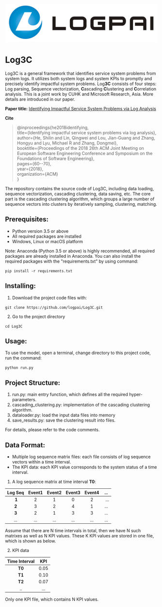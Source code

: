 <p align="center"> <a href="https://github.com/logpai"> <img src="https://github.com/logpai/logpai.github.io/blob/master/img/logpai_logo.jpg" width="500" height="125"/> </a>
</p>

# Log3C


Log3C is a general framework that identifies service system problems from system logs. It utilizes both system logs and system KPIs to promptly and precisely identify impactful system problems. Log**3C** consists of four steps: Log parsing, Sequence vectorization, **C**ascading **C**lustering and **C**orrelation analysis. This is a joint work by CUHK and Microsoft Research, Asia. More details are introduced in our paper. 


**Paper title:** [Identifying Impactful Service System Problems via Log Analysis](http://delivery.acm.org/10.1145/3240000/3236083/fse18main-id90-p.pdf) 

**Cite**
> @inproceedings{he2018identifying, <br />
  title={Identifying impactful service system problems via log analysis}, <br />
  author={He, Shilin and Lin, Qingwei and Lou, Jian-Guang and Zhang, Hongyu and Lyu, Michael R and Zhang, Dongmei}, <br />
  booktitle={Proceedings of the 2018 26th ACM Joint Meeting on European Software Engineering Conference and Symposium on the Foundations of Software Engineering}, <br />
  pages={60--70}, <br />
  year={2018}, <br />
  organization={ACM}<br />
}<br />

The repository contains the source code of Log3C, including data loading, sequence vectorization, cascading clustering, data saving, etc. The core part is the cascading clustering algorithm, which groups a large number of sequence vectors into clusters by iteratively sampling, clustering, matching. 


## Prerequisites:
* Python version 3.5 or above
* All required packages are installed
* Windows, Linux or macOS platform

Note: Anaconda (Python 3.5 or above) is highly recommended, all required packages are already installed in Anaconda. You can also install the required packages with the "requirements.txt" by using command:

`pip install -r requirements.txt`

## Installing:
1. Download the project code files with:

`git clone https://github.com/logpai/Log3C.git`

2. Go to the project directory

`cd Log3C`

## Usage:

To use the model, open a terminal, change directory to this project code, run the command: 

`python run.py`


## Project Structure:
1. run.py: main entry function, which defines all the required hyper-parameters.
2. cascading_clustering.py: implementation of the cascading clustering algorithm. 
3. dataloader.py: load the input data files into memory
4. save_results.py: save the clustering result into files.

For details, please refer to the code comments.


## Data Format:
* Multiple log sequence matrix files: each file consists of log sequence vectors within a time interval. 
* The KPI data: each KPI value corresponds to the system status of a time interval. 

1. A log sequence matrix at time interval **T0**:

|Log Seq   | Event1 |  Event2 | Event3 | Event4 |   ...  |					 
|:-------: | :----: |:-------:| :-----:| :-----:| :-----:|			
|  **1**   |   2    |    1    |    0   |    2   |   ...  |			
|  **2**   |   3    |    2    |    4   |    1   |   ...  |			
|  **3**   |   2    |    1    |    3   |    3   |   ...  |			
|  ...     |  ...   |   ...   |   ...  |   ...  |   ...  |			
			

Assume that there are N time intervals in total, then we have N such matrixes as well as N KPI values. These K KPI values are stored in one file, which is shown as below.

2. KPI data

|Time Interval | KPI   |
| :----:   | :----: |
| **T0** |  0.05  |
| **T1** |  0.10  |
| **T2** |  0.07  |
| .. |   ...  |

Only one KPI file, which contains N KPI values. 
